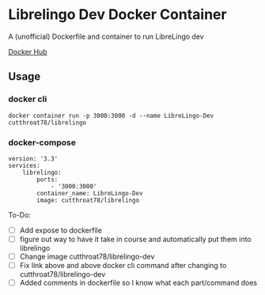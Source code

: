 # Librelingo Dev Docker Container
A (unofficial) Dockerfile and container to run LibreLingo dev

[Docker Hub](https://hub.docker.com/r/cutthroat78/librelingo)

## Usage
### docker cli
```
docker container run -p 3000:3000 -d --name LibreLingo-Dev cutthroat78/librelingo
```
### docker-compose
```
version: '3.3'
services:
    librelingo:
        ports:
            - '3000:3000'
        container_name: LibreLingo-Dev
        image: cutthroat78/librelingo
```

To-Do:

- [ ] Add expose to dockerfile
- [ ] figure out way to have it take in course and automatically put them into librelingo
- [ ] Change image cutthroat78/librelingo-dev
- [ ] Fix link above and above docker cli command after changing to cutthroat78/librelingo-dev
- [ ] Added comments in dockerfile so I know what each part/command does
